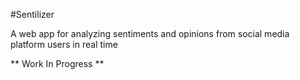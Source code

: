 #Sentilizer

A web app for analyzing sentiments and opinions from social media platform users in real time

** Work In Progress **
